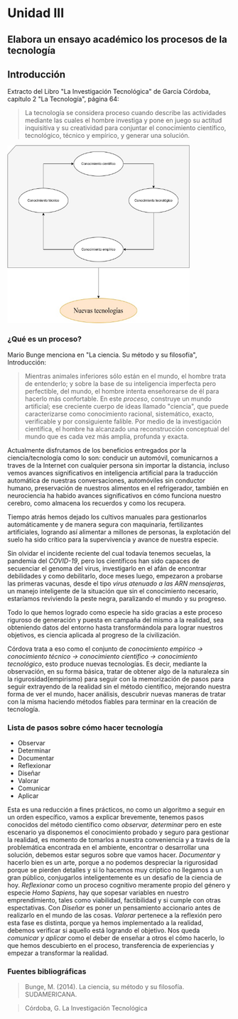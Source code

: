 # Unidad III
## Elabora un ensayo académico los procesos de la tecnología

## Introducción
Extracto del Libro "La Investigación Tecnológica" de García Córdoba, capítulo 2 "La Tecnología", página 64:
> La tecnología se considera proceso cuando describe las actividades mediante las cuales el hombre investiga y pone en juego su actitud inquisitiva y su creatividad para conjuntar el conocimiento científico, tecnológico, técnico y empírico, y generar una solución.

<img src="./img/tecnologia_como_proceso.jpg" alt="figura_1" width="410rem" height="400rem">


### ¿Qué es un proceso?
Mario Bunge menciona en "La ciencia. Su método y su filosofía", Introducción:
> Mientras animales inferiores sólo están en el mundo, el hombre trata de entenderlo; y sobre la base de su inteligencia imperfecta pero perfectible, del mundo, el hombre intenta enseñorearse de él para hacerlo más confortable. En este *proceso*, construye un mundo artificial; ese creciente cuerpo de ideas llamado "ciencia", que puede caracterizarse como conocimiento racional, sistemático, exacto, verificable y por consiguiente falible. Por medio de la investigación científica, el hombre ha alcanzado una reconstrucción conceptual del mundo que es cada vez más amplia, profunda y exacta.

Actualmente disfrutamos de los beneficios entregados por la ciencia/tecnología como lo son: conducir un automóvil, comunicarnos a traves de la Internet con cualquier persona sin importar la distancia, incluso vemos avances significativos en inteligencia artificial para la traducción automática de nuestras conversaciones, automóviles sin conductor humano, preservación de nuestros alimentos en el refrigerador, también en neurociencia ha habido avances significativos en cómo funciona nuestro cerebro, como almacena los recuerdos y como los recupera.

Tiempo atrás hemos dejado los cultivos manuales para gestionarlos automáticamente y de manera segura con maquinaria, fertilizantes artificiales, logrando así alimentar a millones de personas, la explotación del suelo ha sido crítico para la supervivencia y avance de nuestra especie.

Sin olvidar el incidente reciente del cual todavía tenemos secuelas, la pandemia del *COVID-19*, pero los científicos han sido capaces de secuenciar el genoma del virus, investigarlo en el afán de encontrar debilidades y como debilitarlo, doce meses luego, empezaron a probarse las primeras vacunas, desde el tipo *virus atenuado a las ARN mensajeras*, un manejo inteligente de la situación que sin el conocimiento necesario, estaríamos reviviendo la peste negra, paralizando el mundo y su progreso.

Todo lo que hemos logrado como especie ha sido gracias a este proceso riguroso de generación y puesta en campaña del mismo a la realidad, sea obteniendo datos del entorno hasta transformándola para lograr nuestros objetivos, es ciencia aplicada al progreso de la civilización.

Córdova trata a eso como el conjunto de *conocimiento empírico -> conocimiento técnico -> conocimiento científico -> conocimiento tecnológico*, esto produce nuevas tecnologías. Es decir, mediante la observación, en su forma básica, tratar de obtener algo de la naturaleza sin la rigurosidad(empirismo) para seguir con la memorización de pasos para seguir extrayendo de la realidad sin el método científico, mejorando nuestra forma de ver el mundo, hacer análisis, descubrir nuevas maneras de tratar con la misma haciendo métodos fiables para terminar en la creación de tecnología.

### Lista de pasos sobre cómo hacer tecnología
- Observar
- Determinar
- Documentar
- Reflexionar
- Diseñar
- Valorar
- Comunicar
- Aplicar

Esta es una reducción a fines prácticos, no como un algoritmo a seguir en un orden específico, vamos a explicar brevemente, tenemos pasos conocidos del método científico como *observar, determinar* pero en este escenario ya disponemos el conocimiento probado y seguro para gestionar la realidad, es momento de tomarlos a nuestra conveniencia y a través de la problemática encontrada en el ambiente, encontrar o desarrollar una solución, debemos estar seguros sobre que vamos hacer. *Documentar* y hacerlo bien es un arte, porque a no podemos despreciar la rigurosidad porque se pierden detalles y si lo hacemos muy críptico no llegamos a un gran público, conjugarlos inteligentemente es un desafío de la ciencia de hoy. *Reflexionar* como un proceso cognitivo meramente propio del género y especie *Homo Sapiens*, hay que sopesar variables en nuestro emprendimiento, tales como viabilidad, factibilidad y si cumple con otras espectativas. Con *Diseñar* es poner un pensamiento accionario antes de realizarlo en el mundo de las cosas. *Valorar* pertenece a la reflexión pero esta fase es distinta, porque ya hemos implementado a la realidad, debemos verificar si aquello está logrando el objetivo. Nos queda *comunicar y aplicar* como el deber de enseñar a otros el cómo hacerlo, lo que hemos descubierto en el proceso, transferencia de experiencias y empezar a transformar la realidad.

### Fuentes bibliográficas
> Bunge, M. (2014). La ciencia, su método y su filosofía. SUDAMERICANA.

> Córdoba, G. La Investigación Tecnológica 